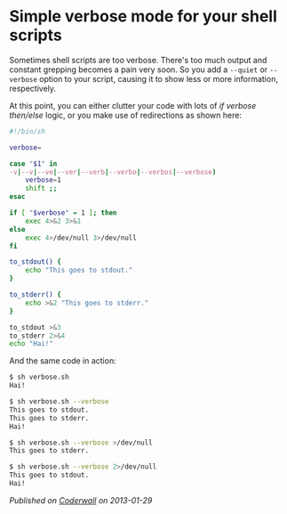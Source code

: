 # Simple verbose mode for your shell scripts

Sometimes shell scripts are too verbose. There's too much output and constant grepping becomes a pain very soon. So you add a `--quiet` or `--verbose` option to your script, causing it to show less or more information, respectively.

At this point, you can either clutter your code with lots of _if verbose then/else_ logic, or you make use of redirections as shown here:

```sh
#!/bin/sh

verbose=

case "$1" in
-v|--v|--ve|--ver|--verb|--verbo|--verbos|--verbose)
    verbose=1
    shift ;;
esac

if [ "$verbose" = 1 ]; then
    exec 4>&2 3>&1
else
    exec 4>/dev/null 3>/dev/null
fi

to_stdout() {
    echo "This goes to stdout."
}

to_stderr() {
    echo >&2 "This goes to stderr."
}

to_stdout >&3
to_stderr 2>&4
echo "Hai!"
```

And the same code in action:

```sh
$ sh verbose.sh
Hai!

$ sh verbose.sh --verbose
This goes to stdout.
This goes to stderr.
Hai!

$ sh verbose.sh --verbose >/dev/null
This goes to stderr.

$ sh verbose.sh --verbose 2>/dev/null
This goes to stdout.
Hai!
```

_Published on [Coderwall](https://coderwall.com/p/xxx) on 2013-01-29_
